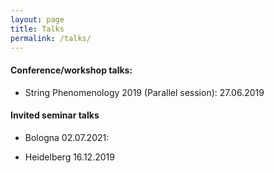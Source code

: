 ```yaml
---
layout: page
title: Talks
permalink: /talks/
---
```




#### Conference/workshop talks:

* String Phenomenology 2019 (Parallel session):  27.06.2019

#### Invited seminar talks

* Bologna 02.07.2021:

* Heidelberg 16.12.2019

